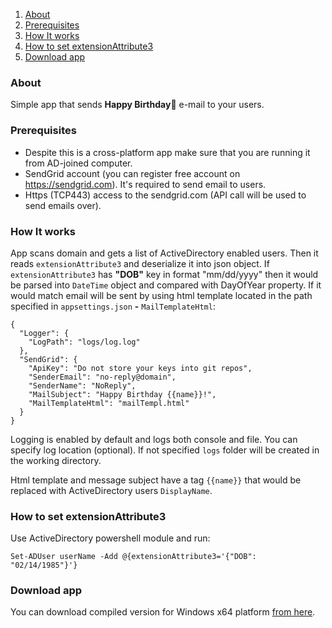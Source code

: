 1. [About](#About)
2. [Prerequisites](#Prerequisites)
3. [How It works](#How-It-Works)
4. [How to set extensionAttribute3](#How-to-set-extensionAttribute3)
5. [Download app](#Download-app)

### About

Simple app that sends **Happy Birthday🎉** e-mail to your users.

### Prerequisites

- Despite this is a cross-platform app make sure that you are running it from AD-joined computer.
- SendGrid account (you can register free account on https://sendgrid.com). It's required to send email to users.
- Https (TCP443) access to the sendgrid.com (API call will be used to send emails over).

### How It works

App scans domain and gets a list of ActiveDirectory enabled users. Then it reads `extensionAttribute3` and deserialize it into json object.
If `extensionAttribute3` has **"DOB"** key in format "mm/dd/yyyy" then it would be parsed into `DateTime` object and compared with DayOfYear property. If it would match email will be sent by using html template located in the path specified in `appsettings.json` **-** `MailTemplateHtml`:

```
{
  "Logger": {
    "LogPath": "logs/log.log"
  },
  "SendGrid": {
    "ApiKey": "Do not store your keys into git repos",
    "SenderEmail": "no-reply@domain",
    "SenderName": "NoReply",
    "MailSubject": "Happy Birthday {{name}}!",
    "MailTemplateHtml": "mailTempl.html"
  }
}
```

Logging is enabled by default and logs both console and file. You can specify log location (optional). If not specified `logs` folder will be created in the working directory.

Html template and message subject have a tag `{{name}}` that would be replaced with ActiveDirectory users `DisplayName`.

### How to set extensionAttribute3

Use ActiveDirectory powershell module and run:

```
Set-ADUser userName -Add @{extensionAttribute3='{"DOB": "02/14/1985"}'}
```

### Download app

You can download compiled version for Windows x64 platform [from here](https://github.com/MTokarev/mailSender/releases/download/v1.0.1/win-x64.zip).
